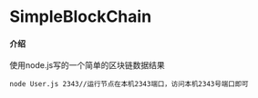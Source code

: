 # SimpleBlockChain

#### 介绍
使用node.js写的一个简单的区块链数据结果

```
node User.js 2343//运行节点在本机2343端口，访问本机2343号端口即可

```